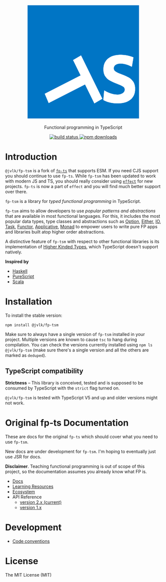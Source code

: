 <h3 align="center">
  <a href="https://github.com/jderochervlk/fp-tsm">
    <img src="./fp-ts-logo.png">
  </a>
</h3>

<p align="center">
Functional programming in TypeScript
</p>

<p align="center">
  <a href="https://github.com/jderochervlk/fp-tsm/actions">
    <img src="https://github.com/jderochervlk/fp-tsm/actions/workflows/main.yml/badge.svg?branch=master" alt="build status" height="20">
  </a>
  <a href="https://www.npmjs.com/package/@jvlk/fp-tsm">
    <img src="https://img.shields.io/npm/dm/%40jvlk%2Ffp-tsm" alt="npm downloads" height="20">
  </a>
</p>


# Introduction
`@jvlk/fp-tsm` is a fork of [`fp-ts`](https://gcanti.github.io/fp-ts/) that supports ESM. If you need CJS support you should continue to use `fp-ts`. While `fp-tsm` has been updated to work with modern JS and TS, you should really consider using [`effect`](https://effect.website/) for new projects. `fp-ts` is now a part of `effect` and you will find much better support over there.

`fp-tsm` is a library for _typed functional programming_ in TypeScript.

`fp-tsm` aims to allow developers to use _popular patterns and abstractions_ that are available in most functional languages. For this, it includes the most popular data types, type classes and abstractions such as [Option](https://gcanti.github.io/fp-ts/modules/Option.ts), [Either](https://gcanti.github.io/fp-ts/modules/Either.ts), [IO](https://gcanti.github.io/fp-ts/modules/IO.ts), [Task](https://gcanti.github.io/fp-ts/modules/Task.ts), [Functor](https://gcanti.github.io/fp-ts/modules/Functor.ts), [Applicative](https://gcanti.github.io/fp-ts/modules/Applicative.ts), [Monad](https://gcanti.github.io/fp-ts/modules/Monad.ts) to empower users to write pure FP apps and libraries built atop higher order abstractions.

A distinctive feature of `fp-tsm` with respect to other functional libraries is its implementation of [Higher Kinded Types](<https://en.wikipedia.org/wiki/Kind_(type_theory)>), which TypeScript doesn't support natively.

**Inspired by**

- [Haskell](https://www.haskell.org)
- [PureScript](https://www.purescript.org)
- [Scala](https://www.scala-lang.org)

# Installation

To install the stable version:

```
npm install @jvlk/fp-tsm
```

Make sure to always have a single version of `fp-tsm` installed in your project. Multiple versions are known to cause `tsc` to hang during compilation. You can check the versions currently installed using `npm ls @jvlk/fp-tsm` (make sure there's a single version and all the others are marked as `deduped`).

## TypeScript compatibility

**Strictness** – This library is conceived, tested and is supposed to be consumed by TypeScript with the `strict` flag turned on.

`@jvlk/fp-tsm` is tested with TypeScript V5 and up and older versions might not work.

# Original fp-ts Documentation

These are docs for the original `fp-ts` which should cover what you need to use `fp-tsm`.

New docs are under development for `fp-tsm`. I'm hoping to eventually just use JSR for docs.

**Disclaimer**. Teaching functional programming is out of scope of this project, so the documentation assumes you already know what FP is.

- [Docs](https://gcanti.github.io/fp-ts)
- [Learning Resources](https://gcanti.github.io/fp-ts/learning-resources/)
- [Ecosystem](https://gcanti.github.io/fp-ts/ecosystem/)
- API Reference
  - [version 2.x (current)](https://gcanti.github.io/fp-ts/modules/)
  - [version 1.x](https://github.com/gcanti/fp-ts/tree/1.x/docs/modules/)

# Development

- [Code conventions](https://gcanti.github.io/fp-ts/guides/code-conventions)

# License

The MIT License (MIT)
